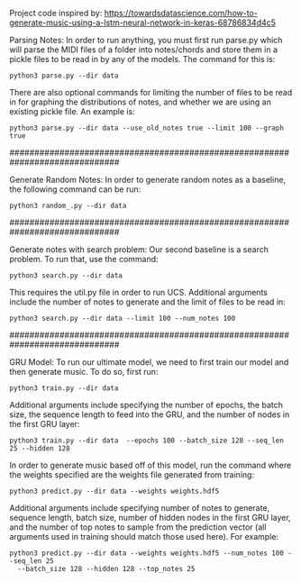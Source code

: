 Project code inspired by: https://towardsdatascience.com/how-to-generate-music-using-a-lstm-neural-network-in-keras-68786834d4c5

Parsing Notes:
  In order to run anything, you must first run parse.py which will parse the
MIDI files of a folder into notes/chords and store them in a pickle files to
be read in by any of the models. The command for this is:

    python3 parse.py --dir data

  There are also optional commands for limiting the number of files to be read in
for graphing the distributions of notes, and whether we are using an existing pickle
file. An example is:

    python3 parse.py --dir data --use_old_notes true --limit 100 --graph true

##############################################################################

Generate Random Notes:
  In order to generate random notes as a baseline, the following command can
be run:

    python3 random_.py --dir data

##############################################################################

Generate notes with search problem:
  Our second baseline is a search problem. To run that, use the command:

    python3 search.py --dir data

  This requires the util.py file in order to run UCS. Additional arguments include
the number of notes to generate and the limit of files to be read in:

    python3 search.py --dir data --limit 100 --num_notes 100

##############################################################################

GRU Model:
  To run our ultimate model, we need to first train our model and then generate
music. To do so, first run:

    python3 train.py --dir data

  Additional arguments include specifying the number of epochs, the batch size,
the sequence length to feed into the GRU, and the number of nodes in the first GRU
layer:

    python3 train.py --dir data  --epochs 100 --batch_size 128 --seq_len 25 --hidden 128

  In order to generate music based off of this model, run the command where the weights
specified are the weights file generated from training:

    python3 predict.py --dir data --weights weights.hdf5

  Additional arguments include specifying number of notes to generate, sequence length,
batch size, number of hidden nodes in the first GRU layer, and the number of top notes
to sample from the prediction vector (all arguments used in training should match those
used here). For example:

    python3 predict.py --dir data --weights weights.hdf5 --num_notes 100 --seq_len 25
      --batch_size 128 --hidden 128 --top_notes 25
